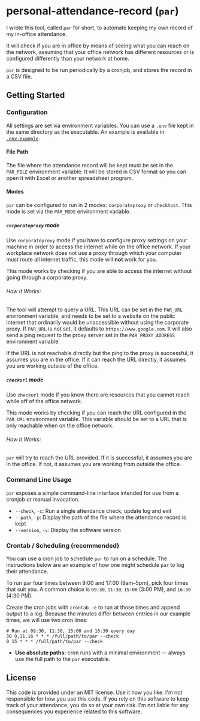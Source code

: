 # personal-attendance-record (`par`)

I wrote this tool, called `par` for short, to automate keeping my own record of my in-office attendance. 

It will check if you are in office by means of seeing what you can reach on the network, assuming that your office network has different resources or is configured differently than your network at home. 

`par` is designed to be run periodically by a cronjob, and stores the record in a CSV file.

## Getting Started

### Configuration

All settings are set via environment variables. You can use a `.env` file kept in the same directory as the executable. An example is available in [`.env.example`](.env.example).

#### File Path

The file where the attendance record will be kept must be set in the `PAR_FILE` environment variable. It will be stored in CSV format so you can open it with Excel or another spreadsheet program. 

#### Modes

`par` can be configured to run in 2 modes: `corporateproxy` or `checkhost`. This mode is set via the `PAR_MODE` environment variable. 

##### `corporateproxy` mode

Use `corporateproxy` mode if you have to configure proxy settings on your machine in order to access the internet while on the office network. If your workplace network does not use a proxy through which your computer must route all internet traffic, this mode will **not** work for you. 

This mode works by checking if you are able to access the internet without going through a corporate proxy. 

###### How It Works:

The tool will attempt to query a URL. This URL can be set in the `PAR_URL` environment variable, and needs to be set to a website on the public internet that ordinarily would be unaccessible without using the corporate proxy. If `PAR_URL` is 
not set, it defaults to `https://www.google.com`. It will also send a ping request to the
proxy server set in the `PAR_PROXY_ADDRESS` environment variable. 

If the URL is not reachable directly but the ping to the proxy is successful, it assumes you are in the office. 
If it can reach the URL directly, it assumes you are working outside of the office.

##### `checkurl` mode

Use `checkurl` mode if you know there are resources that you cannot reach while off of the office network.

This mode works by checking if you can reach the URL configured in the `PAR_URL` environment variable. This variable should be set to a URL that is only reachable when on the office network.

###### How It Works:

`par` will try to reach the URL provided. If it is successful, it assumes you are in the office. If not, it assumes you are working from outside the office. 

### Command Line Usage

`par` exposes a simple command-line interface intended for use from a cronjob or manual invocation.

- `--check`, `-c`: Run a single attendance check, update log and exit
- `--path`, `-p`: Display the path of the file where the attendance record is kept
- `--version`, `-v`: Display the software version

### Crontab / Scheduling (recommended)

You can use a cron job to schedule `par` to run on a schedule. The instructions below are an example of how one might schedule `par` to log their attendance. 

To run `par` four times between 9:00 and 17:00 (9am–5pm), pick four times that suit you. A common choice is `09:30`, `11:30`, `15:00` (3:00 PM), and `16:30` (4:30 PM).

Create the cron jobs with `crontab -e` to run at those times and append output to a log. Because the minutes differ between entries in our example times, we will use two cron lines:

```
# Run at 09:30, 11:30, 15:00 and 16:30 every day
30 9,11,16 * * * /full/path/to/par --check
0 15 * * * /full/path/to/par --check
```

- **Use absolute paths:** cron runs with a minimal environment — always use the full path to the `par` executable.

## License

This code is provided under an MIT license. Use it how you like. I'm not responsible for how you use this code. If you rely on this software to keep track of your attendance, you do so at your own risk. I'm not liable for any consequences you experience related to this software.
